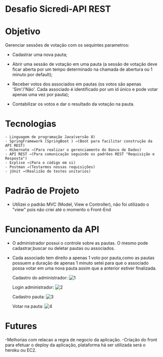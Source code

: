 # Desafio Sicredi-API REST 

  
#  Objetivo

Gerenciar sessões de votação com os sequintes parametros:

- Cadastrar uma nova pauta;

- Abrir uma sessão de votação em uma pauta (a sessão de votação deve ficar aberta por um tempo 
determinado na chamada de abertura ou 1 minuto por default);

- Receber votos dos associados em pautas (os votos são apenas 'Sim'/'Não'. Cada associado é 
identificado por um id único e pode votar apenas uma vez por pauta);

- Contabilizar os votos e dar o resultado da votação na pauta.


# Tecnologias
    - Linguagem de programação Java(versão 8)
    - SpringFramework (SpringBoot ) →(Boot para facilitar construção da API REST)
    - Hibernate →(Para realizar o gerenciamento do Banco de Dados)
    - API REST →(Para comunicação seguindo os padrões REST "Requisição e Resposta")
    - Ecplise →(Para o código em si)
    - Postman →(Testarmos nossas requisições)
    - jUnit →(Realizão de testes unitarios)


 # Padrão de Projeto
 
-  Utilizei o padrão MVC (Model, View e Controller), não foi utilizado o "view" pois não criei até o momento o Front-End

# Funcionamento da API

- O administrador possui o controle sobre as pautas. O mesmo pode cadastrar,buscar ou deletar pautas ou associados.
- Cada associado tem direito a apenas 1 voto por pauta,como as pautas possuem a duração de apenas 1 minuto setei para que o associado possa votar em uma nova pauta assim que a anterior estiver finalizada. 
 
   Cadastro do administrador:
   ![1](https://i.imgur.com/vWGD1fS.png)
   
    Login administrador:
   ![2](https://i.imgur.com/P6q8Ffg.png)
   
    Cadastro pauta:
   ![3](https://i.imgur.com/t2zzxsi.png)
   
    Votar na pauta:
   ![4](https://i.imgur.com/1FWKYcK.png)
  
# Futures
  
  -Melhorias com relacao a regra de negocio da aplicação.
  -Criação do front para efetuar o deploy da aplicação, plataforma há ser utilizada será o heroku ou EC2.

  
